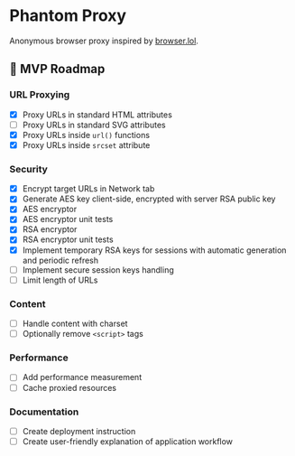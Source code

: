 # Phantom Proxy

Anonymous browser proxy inspired by [browser.lol](https://browser.lol).

## 📅 MVP Roadmap

### URL Proxying
- [x] Proxy URLs in standard HTML attributes
- [ ] Proxy URLs in standard SVG attributes
- [x] Proxy URLs inside `url()` functions
- [x] Proxy URLs inside `srcset` attribute

### Security
- [x] Encrypt target URLs in Network tab
- [x] Generate AES key client-side, encrypted with server RSA public key
- [x] AES encryptor
- [x] AES encryptor unit tests
- [x] RSA encryptor
- [x] RSA encryptor unit tests
- [x] Implement temporary RSA keys for sessions with automatic generation and periodic refresh
- [ ] Implement secure session keys handling
- [ ] Limit length of URLs

### Content
- [ ] Handle content with charset
- [ ] Optionally remove `<script>` tags

### Performance
- [ ] Add performance measurement
- [ ] Cache proxied resources

### Documentation
- [ ] Create deployment instruction
- [ ] Create user-friendly explanation of application workflow
